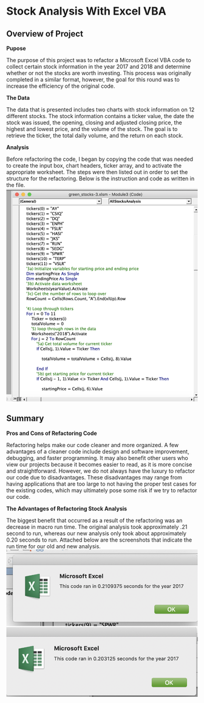 # Stock Analysis With Excel VBA


## Overview of Project
**Pupose**

The purpose of this project was to refactor a Microsoft Excel VBA code to collect certain stock information in the year 2017 and 2018 and determine whether or not the stocks are worth investing. This process was originally completed in a similar format, however, the goal for this round was to increase the efficiency of the original code. 

**The Data**

The data that is presented includes two charts with stock information on 12 different stocks. The stock information contains a ticker value, the date the stock was issued, the opening, closing and adjusted closing price, the highest and lowest price, and the volume of the stock. The goal is to retrieve the ticker, the total daily volume, and the return on each stock.


**Analysis** 

Before refactoring the code, I began by copying the code that was needed to create the input box, chart headers, ticker array, and to activate the appropriate worksheet. The steps were then listed out in order to set the structure for the refactoring. Below is the instruction and code as written in the file. 
![image](https://github.com/morriscomia/stock-analysis./blob/08ab142702045299594d133fa65e4eb017a91eda/Refactored%20code.png)

## Summary
**Pros and Cons of Refactoring Code**

Refactoring helps make our code cleaner and more organized. A few advantages of a cleaner code include design and software improvement, debugging, and faster programming. It may also benefit other users who view our projects because it becomes easier to read, as it is more concise and straightforward. However, we do not always have the luxury to refactor our code due to disadvantages. These disadvantages may range from having applications that are too large to not having the proper test cases for the existing codes, which may ultimately pose some risk if we try to refactor our code. 

**The Advantages of Refactoring Stock Analysis**

The biggest benefit that occurred as a result of the refactoring was an decrease in macro run time. The original analysis took approximately .21 second to run, whereas our new analysis only took about approximately 0.20 seconds to run. Attached below are the screenshots that indicate the run time for our old and new analysis.
![image](https://github.com/morriscomia/stock-analysis./blob/08ab142702045299594d133fa65e4eb017a91eda/Old%202017%20Run%20time.png)
![image](https://github.com/morriscomia/stock-analysis./blob/main/VBA_Challenge_2017.png)
